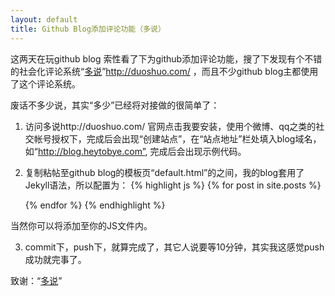 ```yaml
---
layout: default
title: Github Blog添加评论功能（多说）
---
```

这两天在玩github blog 索性看了下为github添加评论功能，搜了下发现有个不错的社会化评论系统“[多说](http://duoshuo.com/ "多说")”http://duoshuo.com/ ，而且不少github blog主都使用了这个评论系统。

废话不多少说，其实“多少”已经将对接做的很简单了：

1. 访问多说http://duoshuo.com/ 官网点击我要安装，使用个微博、qq之类的社交帐号授权下，完成后会出现“创建站点”，在“站点地址”栏处填入blog域名，如“http://blog.heytobye.com”, 完成后会出现示例代码。

2. 复制粘帖至github blog的模板页“default.html”的<body></body>之间，我的blog套用了Jekyll语法，所以配置为：
{% highlight js %}
    {% for post in site.posts %}
		 <div class="ds-thread" 
				data-thread-key="{{ post.url }}"
				data-title="{{page.title}}"
				data-url="http://blog.heytobye.com{{ post.url }}">
		</div>
		<script type="text/javascript">
		var duoshuoQuery = {short_name:"heytobye"};
			(function() {
				var ds = document.createElement('script');
				ds.type = 'text/javascript';ds.async = true;
				ds.src = (document.location.protocol == 'https:' ? 'https:' : 'http:') + '//static.duoshuo.com/embed.js';
				ds.charset = 'UTF-8';
				(document.getElementsByTagName('head')[0] 
				 || document.getElementsByTagName('body')[0]).appendChild(ds);
			})();
		</script>
	{% endfor %}
{% endhighlight %}

当然你可以将<sctript></sctript>添加至你的JS文件内。

3. commit下，push下，就算完成了，其它人说要等10分钟，其实我这感觉push成功就完事了。

致谢：“[多说](http://duoshuo.com "多说")”